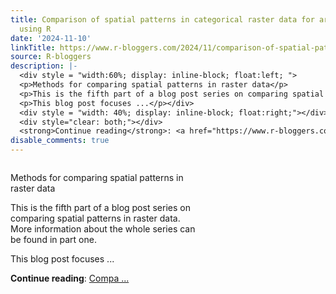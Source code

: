 ```yaml
---
title: Comparison of spatial patterns in categorical raster data for arbitrary regions
  using R
date: '2024-11-10'
linkTitle: https://www.r-bloggers.com/2024/11/comparison-of-spatial-patterns-in-categorical-raster-data-for-arbitrary-regions-using-r/
source: R-bloggers
description: |-
  <div style = "width:60%; display: inline-block; float:left; ">
  <p>Methods for comparing spatial patterns in raster data</p>
  <p>This is the fifth part of a blog post series on comparing spatial patterns in raster data. More information about the whole series can be found in part one.</p>
  <p>This blog post focuses ...</p></div>
  <div style = "width: 40%; display: inline-block; float:right;"></div>
  <div style="clear: both;"></div>
  <strong>Continue reading</strong>: <a href="https://www.r-bloggers.com/2024/11/comparison-of-spatial-patterns-in-categorical-raster-data-for-arbitrary-regions-using-r/">Compa ...
disable_comments: true
---
```

<div style = "width:60%; display: inline-block; float:left; ">
<p>Methods for comparing spatial patterns in raster data</p>
<p>This is the fifth part of a blog post series on comparing spatial patterns in raster data. More information about the whole series can be found in part one.</p>
<p>This blog post focuses ...</p></div>
<div style = "width: 40%; display: inline-block; float:right;"></div>
<div style="clear: both;"></div>
<strong>Continue reading</strong>: <a href="https://www.r-bloggers.com/2024/11/comparison-of-spatial-patterns-in-categorical-raster-data-for-arbitrary-regions-using-r/">Compa ...